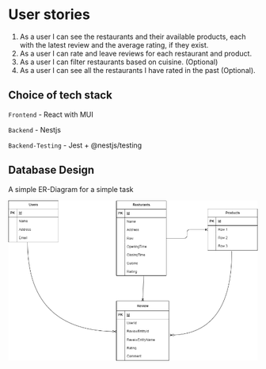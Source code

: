 # User stories
1. As a user I can see the restaurants and their available products, each with the latest
review and the average rating, if they exist.
2. As a user I can rate and leave reviews for each restaurant and product.
3. As a user I can filter restaurants based on cuisine. (Optional)
4. As a user I can see all the restaurants I have rated in the past (Optional).


## Choice of tech stack
`Frontend` - React with MUI

`Backend` - Nestjs

`Backend-Testing` - Jest + @nestjs/testing

## Database Design

A simple ER-Diagram for a simple task

<img src="assets/er-diagram.png">